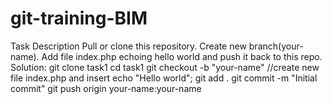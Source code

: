 # git-training-BIM
Task Description
Pull or clone this repository. Create new branch(your-name). Add file index.php echoing hello world and push it back to this repo.
Solution:
git clone task1 
cd task1
git checkout -b "your-name"
//create new file index.php and insert echo "Hello world";
git add .
git commit -m "Initial commit"
git push origin your-name:your-name
